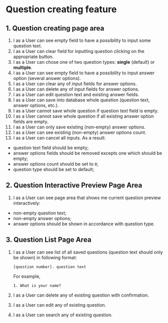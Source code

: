 # Question creating feature

## 1. Question creating page area

1. I as a User can see empty field to have a possibility to input some question text.
2. I as a User can clear field for inputting question clicking on the appropriate button.
3. I as a User can chose one of two question types: **single** (default) or **multiple**.
4. I as a User can see empty field to have a possibility to input answer option (several answer options).
5. I as a User can clear any of input fields for answer options.
6. I as a User can delete any of input fields for answer options.
7. I as a User can edit question text and existing answer fields.
8. I as a User can save into database whole question (question text, answer options, etc.).
9. I as a User cannot save whole question if question text field is empty.
10. I as a User cannot save whole question if all existing answer option fields are empty.
11. I as a User can only save existing (non-empty) answer options.
12. I as a User can see existing (non-empty) answer options count.
13. I as a User can cancel all inputs. As a result:

* question text field should be empty;
* answer options fields should be removed excepts one which should be empty;
* answer options count should be set to `0`;
* question type should be set to default;

## 2. Question Interactive Preview Page Area

1. I as a User can see page area that shows me current question preview interactively:

* non-empty question text;
* non-empty answer options;
* answer options should be shown in accordance with question type.

## 3. Question List Page Area

1. I as a User can see list of all saved questions (question text should only be shown) in following format:
   ```
   [question number]. question text
   ```
   For example,
   ```
   1. What is your name?
   ```

2. I as a User can delete any of existing question with confirmation.
3. I as a User can edit any of existing question.
4. I as a User can search any of existing question.
